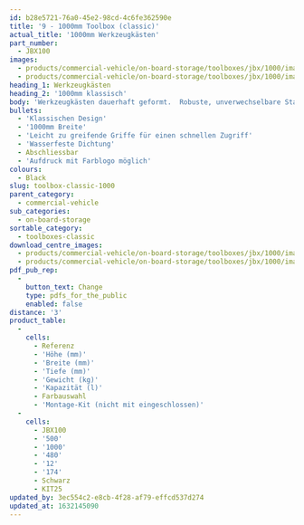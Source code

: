 ```yaml
---
id: b28e5721-76a0-45e2-98cd-4c6fe362590e
title: '9 - 1000mm Toolbox (classic)'
actual_title: '1000mm Werkzeugkästen'
part_number:
  - JBX100
images:
  - products/commercial-vehicle/on-board-storage/toolboxes/jbx/1000/images-lr/Product_Image_776x776_(518x518_focus_area)-JBX100_01.jpg
  - products/commercial-vehicle/on-board-storage/toolboxes/jbx/1000/images-lr/Product_Image_776x776_(518x518_focus_area)-JBX100_02.jpg
heading_1: Werkzeugkästen
heading_2: '1000mm klassisch'
body: 'Werkzeugkästen dauerhaft geformt.  Robuste, unverwechselbare Staukästen für Nutzfahrzeuge in verschiedenen Grössen.'
bullets:
  - 'Klassischen Design'
  - '1000mm Breite'
  - 'Leicht zu greifende Griffe für einen schnellen Zugriff'
  - 'Wasserfeste Dichtung'
  - Abschliessbar
  - 'Aufdruck mit Farblogo möglich'
colours:
  - Black
slug: toolbox-classic-1000
parent_category:
  - commercial-vehicle
sub_categories:
  - on-board-storage
sortable_category:
  - toolboxes-classic
download_centre_images:
  - products/commercial-vehicle/on-board-storage/toolboxes/jbx/1000/images-hr/JBX100_01.jpg
  - products/commercial-vehicle/on-board-storage/toolboxes/jbx/1000/images-hr/JBX100_02.jpg
pdf_pub_rep:
  -
    button_text: Change
    type: pdfs_for_the_public
    enabled: false
distance: '3'
product_table:
  -
    cells:
      - Referenz
      - 'Höhe (mm)'
      - 'Breite (mm)'
      - 'Tiefe (mm)'
      - 'Gewicht (kg)'
      - 'Kapazität (l)'
      - Farbauswahl
      - 'Montage-Kit (nicht mit eingeschlossen)'
  -
    cells:
      - JBX100
      - '500'
      - '1000'
      - '480'
      - '12'
      - '174'
      - Schwarz
      - KIT25
updated_by: 3ec554c2-e8cb-4f28-af79-effcd537d274
updated_at: 1632145090
---
```

